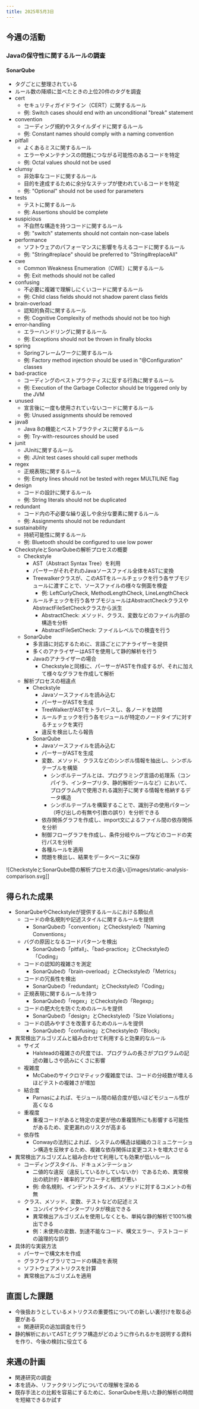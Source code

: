 ```yaml
---
title: 2025年5月3日
---
```

## 今週の活動
### Javaの保守性に関するルールの調査
#### SonarQube
- タグごとに整理されている
- ルール数の降順に並べたときの上位20件のタグを調査
- cert
	- セキュリティガイドライン（CERT）に関するルール
	- 例: Switch cases should end with an unconditional "break" statement
- convention
	- コーディング規約やスタイルダイドに関するルール
	- 例: Constant names should comply with a naming convention
- pitfall
	- よくあるミスに関するルール
	- エラーやメンテナンスの問題につながる可能性のあるコードを特定
	- 例: Octal values should not be used
- clumsy
	- 非効率なコードに関するルール
	- 目的を達成するために余分なステップが使われているコードを特定
	- 例: "Optional" should not be used for parameters
- tests
	- テストに関するルール
	- 例: Assertions should be complete
- suspicious
	- 不自然な構造を持つコードに関するルール
	- 例: "switch" statements should not contain non-case labels
- performance
	- ソフトウェアのパフォーマンスに影響を与えるコードに関するルール
	- 例: "String#replace" should be preferred to "String#replaceAll"
- cwe
	- Common Weakness Enumeration（CWE）に関するルール
	- 例: Exit methods should not be called
- confusing
	- 不必要に複雑で理解しにくいコードに関するルール
	- 例: Child class fields should not shadow parent class fields
- brain-overload
	- 認知的負荷に関するルール
	- 例: Cognitive Complexity of methods should not be too high
- error-handling
	- エラーハンドリングに関するルール
	- 例: Exceptions should not be thrown in finally blocks
- spring
	- Springフレームワークに関するルール
	- 例: Factory method injection should be used in "@Configuration" classes
- bad-practice
	- コーディングのベストプラクティスに反する行為に関するルール
	- 例: Execution of the Garbage Collector should be triggered only by the JVM
- unused
	- 宣言後に一度も使用されていないコードに関するルール
	- 例: Unused assignments should be removed
- java8
	- Java 8の機能とベストプラクティスに関するルール
	- 例: Try-with-resources should be used
- junit
	- JUnitに関するルール
	- 例: JUnit test cases should call super methods
- regex
	- 正規表現に関するルール
	- 例: Empty lines should not be tested with regex MULTILINE flag
- design
	- コードの設計に関するルール
	- 例: String literals should not be duplicated
- redundant
	- コード内の不必要な繰り返しや余分な要素に関するルール
	- 例: Assignments should not be redundant
- sustainability
	- 持続可能性に関するルール
	- 例: Bluetooth should be configured to use low power
- CheckstyleとSonarQubeの解析プロセスの概要
	- Checkstyle
		- AST（Abstract Syntax Tree）を利用
		- パーサーがそれぞれのJavaソースファイル全体をASTに変換
		-  Treewalkerクラスが、このASTをルールチェックを行う各サブモジュールに渡すことで、ソースファイルの様々な側面を検査
			- 例: LeftCurlyCheck, MethodLengthCheck, LineLengthCheck
		- ルールチェックを行う各サブモジュールはAbstractCheckクラスやAbstractFileSetCheckクラスから派生
			- AbstractCheck: メソッド、クラス、変数などのファイル内部の構造を分析
			- AbstractFileSetCheck: ファイルレベルでの検査を行う
	- SonarQube
		- 多言語に対応するために、言語ごとにアナライザーを提供
		- 多くのアナライザーはASTを使用して静的解析を行う
		- Javaのアナライザーの場合
			- Checkstyleと同様に、パーサーがASTを作成するが、それに加えて様々なグラフを作成して解析
	- 解析プロセスの相違点
		- Checkstyle
			- Javaソースファイルを読み込む
			- パーサーがASTを生成
			- TreeWalkerがASTをトラバースし、各ノードを訪問
			- ルールチェックを行う各モジュールが特定のノードタイプに対するチェックを実行
			- 違反を検出したら報告
		- SonarQube
			- Javaソースファイルを読み込む
			- パーサーがASTを生成
			- 変数、メソッド、クラスなどのシンボル情報を抽出し、シンボルテーブルを構築
				- シンボルテーブルとは、プログラミング言語の処理系（コンパイラ、インタープリタ、静的解析ツールなど）において、プログラム内で使用される識別子に関する情報を格納するデータ構造
				- シンボルテーブルを構築することで、識別子の使用パターン（呼び出しの有無や引数の誤り）を分析できる
			- 依存関係グラフを作成し、import文によるファイル間の依存関係を分析
			- 制御フローグラフを作成し、条件分岐やループなどのコードの実行パスを分析
			- 各種ルールを適用
			- 問題を検出し、結果をデータベースに保存

![CheckstyleとSonarQube間の解析プロセスの違い][images/static-analysis-comparison.svg]]

## 得られた成果
- SonarQubeやCheckstyleが提供するルールにおける類似点
	- コードの命名規則や記述スタイルに関するルールを提供
		- SonarQubeの「convention」とCheckstyleの「Naming Conventions」
	- バグの原因となるコードパターンを検出
		- SonarQubeの「pitfall」、「bad-practice」とCheckstyleの「Coding」
	- コードの認知的複雑さを測定
		- SonarQubeの「brain-overload」とCheckstyleの「Metrics」
	- コードの冗長性を検出
		- SonarQubeの「redundant」とCheckstyleの「Coding」
	- 正規表現に関するルールを持つ
		- SonarQubeの「regex」とCheckstyleの「Regexp」
	- コードの肥大化を防ぐためのルールを提供
		- SonarQubeの「design」とCheckstyleの「Size Violations」
	- コードの読みやすさを改善するためのルールを提供
		- SonarQubeの「confusing」とCheckstyleの「Block」
- 異常検出アルゴリズムと組み合わせて利用すると効果的なルール
	- サイズ
		- Halsteadの複雑さの尺度では、プログラムの長さがプログラムの記述の難しさや読みにくさに影響
	- 複雑度
		- McCabeのサイクロマティック複雑度では、コードの分岐数が増えるほどテストの複雑さが増加
	- 結合度
		- Parnasによれば、モジュール間の結合度が低いほどモジュール性が高くなる
	- 重複度
		- 重複コードがあると特定の変更が他の重複箇所にも影響する可能性があるため、変更漏れのリスクが高まる
	- 依存性
		- Conwayの法則によれば、システムの構造は組織のコミュニケーション構造を反映するため、複雑な依存関係は変更コストを増大させる
- 異常検出アルゴリズムと組み合わせて利用しても効果が低いルール
	- コーディングスタイル、ドキュメンテーション
		- 二値的な違反（違反しているかしていないか）であるため、異常検出の統計的・確率的アプローチと相性が悪い
		- 例: 命名規則、インデントスタイル、メソッドに対するコメントの有無
	- クラス、メソッド、変数、テストなどの記述ミス
		- コンパイラやインタープリタが検出できる
		- 異常検出アルゴリズムを使用しなくとも、単純な静的解析で100%検出できる
		- 例：未使用の変数、到達不能なコード、構文エラー、テストコードの論理的な誤り
- 具体的な実装方法
	- パーサーで構文木を作成
	- グラフライブラリでコードの構造を表現
	- ソフトウェアメトリクスを計算
	- 異常検出アルゴリズムを適用
## 直面した課題
- 今後扱おうとしているメトリクスの重要性についての新しい裏付けを取る必要がある
	- 関連研究の追加調査を行う
- 静的解析においてASTとグラフ構造がどのように作られるかを説明する資料を作り、今後の検討に役立てる
## 来週の計画
- 関連研究の調査
- 本を読み、リファクタリングについての理解を深める
- 既存手法との比較を容易にするために、SonarQubeを用いた静的解析の時間を短縮できるか試す